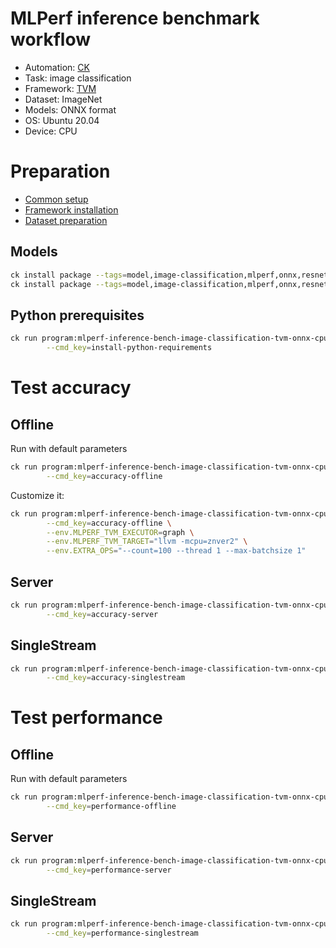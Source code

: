 # MLPerf inference benchmark workflow

* Automation: [CK](https://github.com/ctuning/ck)
* Task: image classification
* Framework: [TVM](https://github.com/apache/tvm)
* Dataset: ImageNet
* Models: ONNX format
* OS: Ubuntu 20.04
* Device: CPU

# Preparation

* [Common setup](https://github.com/ctuning/ck/blob/master/docs/mlperf-automation/setup/common.md)
* [Framework installation](https://github.com/ctuning/ck/blob/master/docs/mlperf-automation/setup/framework-tvm.md)
* [Dataset preparation](https://github.com/ctuning/ck/blob/master/docs/mlperf-automation/datasets/imagenet2012.md)

## Models

```bash
ck install package --tags=model,image-classification,mlperf,onnx,resnet50,v1.5-opset-8
ck install package --tags=model,image-classification,mlperf,onnx,resnet50,v1.5-opset-11
```

## Python prerequisites

```bash
ck run program:mlperf-inference-bench-image-classification-tvm-onnx-cpu \
        --cmd_key=install-python-requirements
```

# Test accuracy

## Offline

Run with default parameters
```bash
ck run program:mlperf-inference-bench-image-classification-tvm-onnx-cpu \
        --cmd_key=accuracy-offline
```

Customize it:
```bash
ck run program:mlperf-inference-bench-image-classification-tvm-onnx-cpu \
        --cmd_key=accuracy-offline \
        --env.MLPERF_TVM_EXECUTOR=graph \
        --env.MLPERF_TVM_TARGET="llvm -mcpu=znver2" \
        --env.EXTRA_OPS="--count=100 --thread 1 --max-batchsize 1"

```

## Server

```bash
ck run program:mlperf-inference-bench-image-classification-tvm-onnx-cpu \
        --cmd_key=accuracy-server
```

## SingleStream

```bash
ck run program:mlperf-inference-bench-image-classification-tvm-onnx-cpu \
        --cmd_key=accuracy-singlestream
```


# Test performance 


## Offline

Run with default parameters
```bash
ck run program:mlperf-inference-bench-image-classification-tvm-onnx-cpu \
        --cmd_key=performance-offline
```

## Server

```bash
ck run program:mlperf-inference-bench-image-classification-tvm-onnx-cpu \
        --cmd_key=performance-server
```

## SingleStream

```bash
ck run program:mlperf-inference-bench-image-classification-tvm-onnx-cpu \
        --cmd_key=performance-singlestream
```
